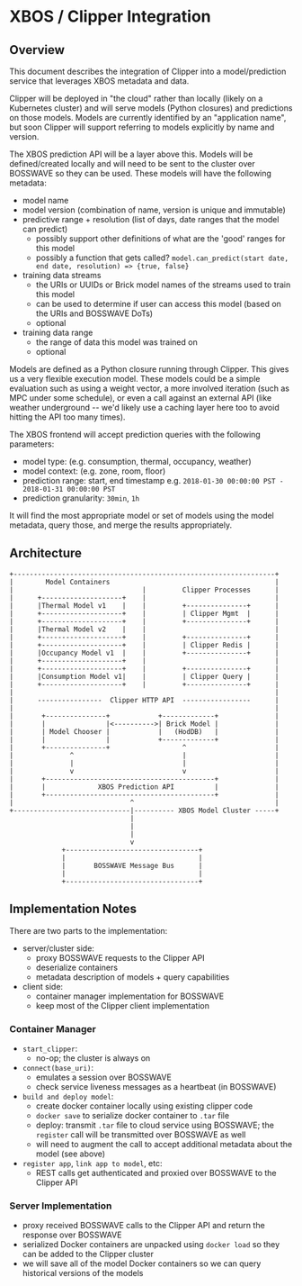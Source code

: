 # XBOS / Clipper Integration

## Overview

This document describes the integration of Clipper into a model/prediction service that leverages XBOS metadata and data.

Clipper will be deployed in "the cloud" rather than locally (likely on a Kubernetes cluster) and will serve models (Python closures)
and predictions on those models. Models are currently identified by an "application name", but soon Clipper will support referring to models
explicitly by name and version.

The XBOS prediction API will be a layer above this. Models will be defined/created locally and will need to be sent to the cluster over BOSSWAVE so they can be used. These models will have the following metadata:
- model name
- model version (combination of name, version is unique and immutable)
- predictive range + resolution (list of days, date ranges that the model can predict)
    - possibly support other definitions of what are the 'good' ranges for this model
    - possibly a function that gets called? `model.can_predict(start date, end date, resolution) => {true, false}`
- training data streams
    - the URIs or UUIDs or Brick model names of the streams used to train this model
    - can be used to determine if user can access this model (based on the URIs and BOSSWAVE DoTs)
    - optional
- training data range
    - the range of data this model was trained on
    - optional

Models are defined as a Python closure running through Clipper. This gives us a very flexible execution model.
These models could be a simple evaluation such as using a weight vector, a more involved iteration (such as MPC
under some schedule), or even a call against an external API (like weather underground -- we'd likely use a caching layer here too to avoid hitting the API too many times).

The XBOS frontend will accept prediction queries with the following parameters:
- model type: (e.g. consumption, thermal, occupancy, weather)
- model context: (e.g. zone, room, floor)
- prediction range: start, end timestamp e.g. `2018-01-30 00:00:00 PST - 2018-01-31 00:00:00 PST`
- prediction granularity: `30min`, `1h`

It will find the most appropriate model or set of models using the model metadata, query those, and merge the results appropriately.

## Architecture

```
+-----------------------------------------------------------------+
|        Model Containers                                         |
|                                |         Clipper Processes      |
|      +--------------------+    |                                |
|      |Thermal Model v1    |    |         +---------------+      |
|      +--------------------+    |         | Clipper Mgmt  |      |
|      +--------------------+    |         +---------------+      |
|      |Thermal Model v2    |    |                                |
|      +--------------------+    |         +---------------+      |
|      +--------------------+    |         | Clipper Redis |      |
|      |Occupancy Model v1  |    |         +---------------+      |
|      +--------------------+    |                                |
|      +--------------------+    |         +---------------+      |
|      |Consumption Model v1|    |         | Clipper Query |      |
|      +--------------------+    |         +---------------+      |
|                                                                 |
|      ----------------  Clipper HTTP API  -----------------      |
|                                                                 |
|       +---------------+            +-------------+              |
|       |               |<---------->| Brick Model |              |
|       | Model Chooser |            |   (HodDB)   |              |
|       |               |            +-------------+              |
|       +---------------+                  ^                      |
|              ^                           |                      |
|              |                           |                      |
|              v                           v                      |
|       +------------------------------------------+              |
|       |             XBOS Prediction API          |              |
|       +------------------------------------------+              |
|                             ^                                   |
+-----------------------------|---------- XBOS Model Cluster -----+
                              |
                              |
                              |
                              v
             +---------------------------------+
             |                                 |
             |       BOSSWAVE Message Bus      |
             |                                 |
             +---------------------------------+
```

## Implementation Notes

There are two parts to the implementation:
- server/cluster side:
    - proxy BOSSWAVE requests to the Clipper API
    - deserialize containers
    - metadata description of models + query capabilities
- client side:
    - container manager implementation for BOSSWAVE
    - keep most of the Clipper client implementation


### Container Manager

- `start_clipper`: 
    - no-op; the cluster is always on
- `connect(base_uri)`:
    - emulates a session over BOSSWAVE
    - check service liveness messages as a heartbeat (in BOSSWAVE)
- `build and deploy model`:
    - create docker container locally using existing clipper code
    - `docker save` to serialize docker container to `.tar` file
    - deploy: transmit `.tar` file to cloud service using BOSSWAVE;
      the `register` call will be transmitted over BOSSWAVE as well
    - will need to augment the call to accept additional metadata about the model (see above)
- `register app`, `link app to model`, etc:
    - REST calls get authenticated and proxied over BOSSWAVE to the Clipper API

### Server Implementation

- proxy received BOSSWAVE calls to the Clipper API and return the response over BOSSWAVE
- serialized Docker containers are unpacked using `docker load` so they can be added to the Clipper cluster
- we will save all of the model Docker containers so we can query historical versions of the models
